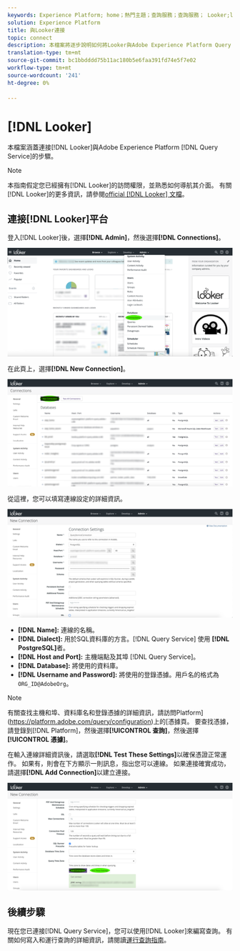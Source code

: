 ```yaml
---
keywords: Experience Platform; home；熱門主題；查詢服務；查詢服務； Looker;looker；連接到查詢服務；
solution: Experience Platform
title: 與Looker連接
topic: connect
description: 本檔案將逐步說明如何將Looker與Adobe Experience Platform Query Service連接。
translation-type: tm+mt
source-git-commit: bc1bbdddd75b11ac180b5e6faa391fd74e5f7e02
workflow-type: tm+mt
source-wordcount: '241'
ht-degree: 0%

---
```



# [!DNL Looker]

本檔案涵蓋連接[!DNL Looker]與Adobe Experience Platform [!DNL Query Service]的步驟。

>[!NOTE]
>
> 本指南假定您已經擁有[!DNL Looker]的訪問權限，並熟悉如何導航其介面。 有關[!DNL Looker]的更多資訊，請參閱[official [!DNL Looker] 文檔](https://docs.looker.com/)。

## 連接[!DNL Looker]平台

登入[!DNL Looker]後，選擇&#x200B;**[!DNL Admin]**，然後選擇&#x200B;**[!DNL Connections]**。

![](../images/clients/looker/click-admin-connections.png)

在此頁上，選擇&#x200B;**[!DNL New Connection]**。

![](../images/clients/looker/click-new-connection.png)

從這裡，您可以填寫連線設定的詳細資訊。

![](../images/clients/looker/new-connection.png)

- **[!DNL Name]:** 連線的名稱。
- **[!DNL Dialect]:** 用於SQL資料庫的方言。[!DNL Query Service] 使用 **[!DNL PostgreSQL]**&#x200B;者。
- **[!DNL Host and Port]:** 主機端點及其埠 [!DNL Query Service]。
- **[!DNL Database]:** 將使用的資料庫。
- **[!DNL Username and Password]:** 將使用的登錄憑據。用戶名的格式為`ORG_ID@AdobeOrg`。

>[!NOTE]
>
>有關查找主機和埠、資料庫名和登錄憑據的詳細資訊，請訪問Platform](https://platform.adobe.com/query/configuration)上的[憑據頁。 要查找憑據，請登錄到[!DNL Platform]，然後選擇&#x200B;**[!UICONTROL 查詢]**，然後選擇&#x200B;**[!UICONTROL 憑據]**。

在輸入連線詳細資訊後，請選取&#x200B;**[!DNL Test These Settings]**&#x200B;以確保憑證正常運作。 如果有，則會在下方顯示一則訊息，指出您可以連線。 如果連接確實成功，請選擇&#x200B;**[!DNL Add Connection]**&#x200B;以建立連接。

![](../images/clients/looker/click-test-connection.png)

## 後續步驟

現在您已連接[!DNL Query Service]，您可以使用[!DNL Looker]來編寫查詢。 有關如何寫入和運行查詢的詳細資訊，請閱讀[運行查詢指南](../best-practices/writing-queries.md)。